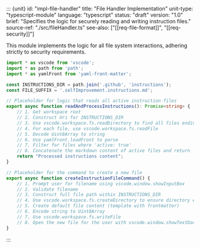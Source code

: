 ::: {unit}
id: "impl-file-handler"
title: "File Handler Implementation"
unit-type: "typescript-module"
language: "typescript"
status: "draft"
version: "1.0"
brief: "Specifies the logic for securely reading and writing instruction files."
source-ref: "./src/fileHandler.ts"
see-also: ["[[req-file-format]]", "[[req-security]]"]

This module implements the logic for all file system interactions, adhering strictly to security requirements.

```typescript
import * as vscode from 'vscode';
import * as path from 'path';
import * as yamlFront from 'yaml-front-matter';

const INSTRUCTIONS_DIR = path.join('.github', 'instructions');
const FILE_SUFFIX = '.selfImprovement.instructions.md';

// Placeholder for logic that reads all active instruction files
export async function readAndProcessInstructions(): Promise<string> {
    // 1. Get workspace root
    // 2. Construct Uri for INSTRUCTIONS_DIR
    // 3. Use vscode.workspace.fs.readDirectory to find all files ending with FILE_SUFFIX
    // 4. For each file, use vscode.workspace.fs.readFile
    // 5. Decode Uint8Array to string
    // 6. Use yamlFront.loadFront to parse
    // 7. Filter for files where 'active: true'
    // 8. Concatenate the markdown content of active files and return
    return "Processed instructions content";
}

// Placeholder for the command to create a new file
export async function createInstructionFileCommand() {
    // 1. Prompt user for filename using vscode.window.showInputBox
    // 2. Validate filename
    // 3. Construct full file path within INSTRUCTIONS_DIR
    // 4. Use vscode.workspace.fs.createDirectory to ensure directory exists
    // 5. Create default file content (template with frontmatter)
    // 6. Encode string to Uint8Array
    // 7. Use vscode.workspace.fs.writeFile
    // 8. Open the new file for the user with vscode.window.showTextDocument
}
```
:::